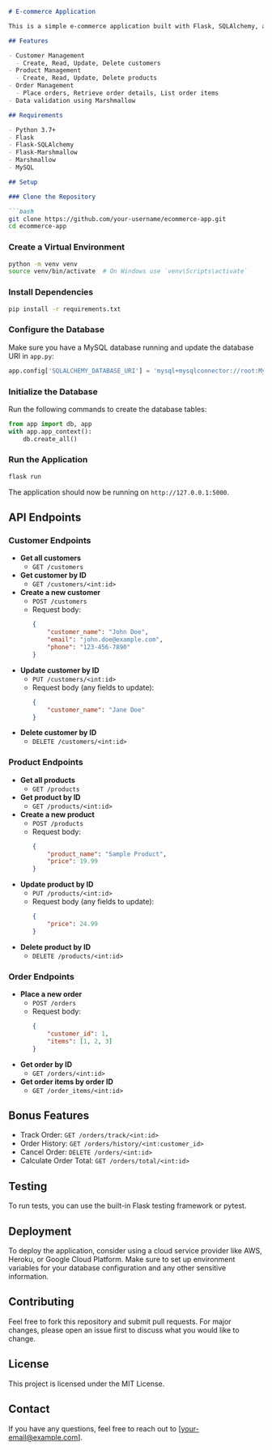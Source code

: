 

```markdown
# E-commerce Application

This is a simple e-commerce application built with Flask, SQLAlchemy, and Marshmallow. The application supports CRUD operations for customers, products, and orders.

## Features

- Customer Management
  - Create, Read, Update, Delete customers
- Product Management
  - Create, Read, Update, Delete products
- Order Management
  - Place orders, Retrieve order details, List order items
- Data validation using Marshmallow

## Requirements

- Python 3.7+
- Flask
- Flask-SQLAlchemy
- Flask-Marshmallow
- Marshmallow
- MySQL

## Setup

### Clone the Repository

```bash
git clone https://github.com/your-username/ecommerce-app.git
cd ecommerce-app
```

### Create a Virtual Environment

```bash
python -m venv venv
source venv/bin/activate  # On Windows use `venv\Scripts\activate`
```

### Install Dependencies

```bash
pip install -r requirements.txt
```

### Configure the Database

Make sure you have a MySQL database running and update the database URI in `app.py`:

```python
app.config['SQLALCHEMY_DATABASE_URI'] = 'mysql+mysqlconnector://root:Mysql123!@127.0.0.1:3306/ecom_db'
```

### Initialize the Database

Run the following commands to create the database tables:

```python
from app import db, app
with app.app_context():
    db.create_all()
```

### Run the Application

```bash
flask run
```

The application should now be running on `http://127.0.0.1:5000`.

## API Endpoints

### Customer Endpoints

- **Get all customers**
  - `GET /customers`
- **Get customer by ID**
  - `GET /customers/<int:id>`
- **Create a new customer**
  - `POST /customers`
  - Request body:
    ```json
    {
        "customer_name": "John Doe",
        "email": "john.doe@example.com",
        "phone": "123-456-7890"
    }
    ```
- **Update customer by ID**
  - `PUT /customers/<int:id>`
  - Request body (any fields to update):
    ```json
    {
        "customer_name": "Jane Doe"
    }
    ```
- **Delete customer by ID**
  - `DELETE /customers/<int:id>`

### Product Endpoints

- **Get all products**
  - `GET /products`
- **Get product by ID**
  - `GET /products/<int:id>`
- **Create a new product**
  - `POST /products`
  - Request body:
    ```json
    {
        "product_name": "Sample Product",
        "price": 19.99
    }
    ```
- **Update product by ID**
  - `PUT /products/<int:id>`
  - Request body (any fields to update):
    ```json
    {
        "price": 24.99
    }
    ```
- **Delete product by ID**
  - `DELETE /products/<int:id>`

### Order Endpoints

- **Place a new order**
  - `POST /orders`
  - Request body:
    ```json
    {
        "customer_id": 1,
        "items": [1, 2, 3]
    }
    ```
- **Get order by ID**
  - `GET /orders/<int:id>`
- **Get order items by order ID**
  - `GET /order_items/<int:id>`

## Bonus Features

- Track Order: `GET /orders/track/<int:id>`
- Order History: `GET /orders/history/<int:customer_id>`
- Cancel Order: `DELETE /orders/<int:id>`
- Calculate Order Total: `GET /orders/total/<int:id>`

## Testing

To run tests, you can use the built-in Flask testing framework or pytest.

## Deployment

To deploy the application, consider using a cloud service provider like AWS, Heroku, or Google Cloud Platform. Make sure to set up environment variables for your database configuration and any other sensitive information.

## Contributing

Feel free to fork this repository and submit pull requests. For major changes, please open an issue first to discuss what you would like to change.

## License

This project is licensed under the MIT License.

## Contact

If you have any questions, feel free to reach out to [your-email@example.com].


